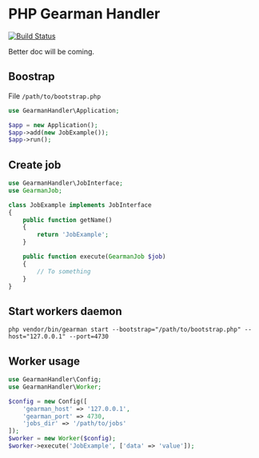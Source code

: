 PHP Gearman Handler
===================

[![Build Status](https://travis-ci.org/gabrielbull/php-gearman-handler.svg?branch=master)](https://travis-ci.org/gabrielbull/php-gearman-handler)

Better doc will be coming.

## Boostrap

File ``/path/to/bootstrap.php``

```php
use GearmanHandler\Application;

$app = new Application();
$app->add(new JobExample());
$app->run();
```

## Create job

```php
use GearmanHandler\JobInterface;
use GearmanJob;

class JobExample implements JobInterface
{
    public function getName()
    {
        return 'JobExample';
    }

    public function execute(GearmanJob $job)
    {
        // To something
    }
}
```

## Start workers daemon

```shell
php vendor/bin/gearman start --bootstrap="/path/to/bootstrap.php" --host="127.0.0.1" --port=4730
```

## Worker usage

```php
use GearmanHandler\Config;
use GearmanHandler\Worker;

$config = new Config([
    'gearman_host' => '127.0.0.1',
    'gearman_port' => 4730,
    'jobs_dir' => '/path/to/jobs'
]);
$worker = new Worker($config);
$worker->execute('JobExample', ['data' => 'value']);
```